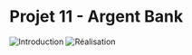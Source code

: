 # Projet 11 - Argent Bank

![Introduction](https://github.com/I-Mahfouf/P11_OpenClassrooms-ArgentBank/assets/143210485/c72176ab-0e38-49f8-bbbe-e2b0fd0e755e)
![Réalisation](https://github.com/I-Mahfouf/P11_OpenClassrooms-ArgentBank/assets/143210485/138a21e2-f5f8-4418-ac21-21926548465c)
